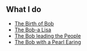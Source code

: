 ## What I do

- [The Birth of Bob](works/the-birth-of-bob.md)
- [The Bob-a Lisa](works/the-bob-a-lisa.md)
- [The Bob leading the People](works/the-bob-leading-the-people.md)
- [The Bob with a Pearl Earing](works/the-bob-with-a-pearl-earing.md)
